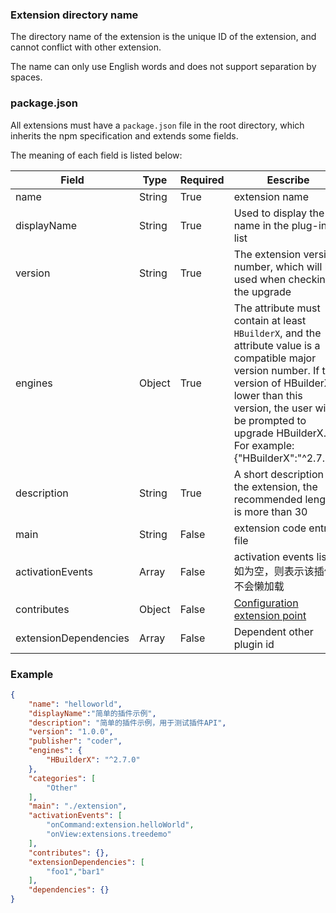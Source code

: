 ### Extension directory name

The directory name of the extension is the unique ID of the extension, and cannot conflict with other extension. 

The name can only use English words and does not support separation by spaces.

### package.json

All extensions must have a `package.json` file in the root directory, which inherits the npm specification and extends some fields.

The meaning of each field is listed below:

|Field								|Type		|Required	|Eescribe																																			|
|--										|--			|--				|--																																						|
|name									|String	|True			|extension name																																|
|displayName					|String	|True			|Used to display the name in the plug-in list																	|
|version							|String	|True			|The extension version number, which will be used when checking the upgrade		|
|engines							|Object	|True			|The attribute must contain at least `HBuilderX`, and the attribute value is a compatible major version number. If the version of HBuilderX is lower than this version, the user will be prompted to upgrade HBuilderX. For example: {"HBuilderX":"^2.7.0"}.|
|description					|String	|True			|A short description of the extension, the recommended length is more than 30	|
|main									|String	|False		|extension code entry file																										|
|activationEvents			|Array	|False		|activation events list. 如为空，则表示该插件不会懒加载												|
|contributes					|Object	|False		|[Configuration extension point](/ExtensionDocs/ContributionPoints/README.md)	|
|extensionDependencies|Array	|False		|Dependent other plugin id																										|


### Example

``` json
{
    "name": "helloworld",
    "displayName":"简单的插件示例",
    "description": "简单的插件示例，用于测试插件API",
    "version": "1.0.0",
    "publisher": "coder",
    "engines": {
        "HBuilderX": "^2.7.0"
    },
    "categories": [
        "Other"
    ],
    "main": "./extension",
    "activationEvents": [
        "onCommand:extension.helloWorld",
        "onView:extensions.treedemo"
    ],
    "contributes": {},
    "extensionDependencies": [
        "foo1","bar1"
    ],
    "dependencies": {}
}

```